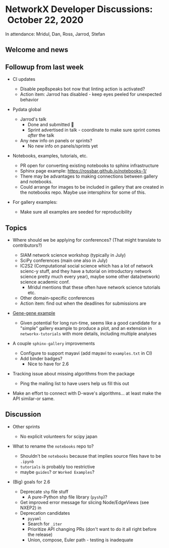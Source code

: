 # NetworkX Developer Discussions:  October 22, 2020

In attendance: Mridul, Dan, Ross, Jarrod, Stefan

## Welcome and news

## Followup from last week

- CI updates
  * Disable pep8speaks bot now that linting action is activated?
  - Action item: Jarrod has disabled - keep eyes peeled for unexpected behavior

- Pydata global
  * Jarrod's talk
    * Done and submitted :tada:
    * Sprint advertised in talk - coordinate to make sure sprint comes *after* the talk
  * Any new info on panels or sprints?
    * No new info on panels/sprints yet

- Notebooks, examples, tutorials, etc.
  * PR open for converting existing notebooks to sphinx infrastructure
  * Sphinx page example: https://rossbar.github.io/notebooks-1/
  * There may be advantages to making connections between gallery and notebooks. 
  * Could arrange for images to be included in gallery that are created in the notebooks repo. Maybe use intersphinx for some of this.

- For gallery examples:
  * Make sure all examples are seeded for reproducibility
  
## Topics

- Where should we be applying for conferences? (That might translate to contributors?)
  * SIAM network science workshop (typically in July)   
  * SciPy conferences (main one also in July)
  * IC2S2 (Computational social science which has a lot of network scienc-y stuff, and they have a tutorial on introductory network science pretty much every year), maybe some other data(network) science academic conf.
    - Mridul mentions that these often have network science tutorials etc.
  * Other domain-specific conferences
  * Action item: find out when the deadlines for submissions are

- [Gene-gene example](https://github.com/networkx/networkx/pull/4269)
  * Given potential for long run-time, seems like a good candidate for
    a "simple" gallery example to produce a plot, and an extension in
    `networkx-tutorials` with more details, including multiple analyses
   
- A couple `sphinx-gallery` improvements
  * Configure to support mayavi (add mayavi to `examples.txt` in CI)
  * Add binder badges?
    - Nice to have for 2.6
  
- Tracking issue about missing algorithms from the package
  * Ping the mailing list to have users help us fill this out

- Make an effort to connect with D-wave's algorithms... at least make the API similar-or same.

## Discussion

- Other sprints
  * No explicit volunteers for scipy japan

- What to rename the `notebooks` repo to?
  * Shouldn't be `notebooks` because that implies source files have to be `.ipynb`
  * `tutorials` is probably too restrictive
  * maybe `guides`? or `Worked Examples`? 
  
- (Big) goals for 2.6
  * Deprecate `shp` file stuff
    - A pure-Python shp file library (`pyshp`)?
  * Get improved error message for slicing Node/EdgeViews (see NXEP2) in
  * Deprecation candidates
    * `pyyaml`
    * Search for `_iter`
    * Prioritize API changing PRs (don't want to do it all right before the release)
    * Union, compose, Euler path - testing is inadequate